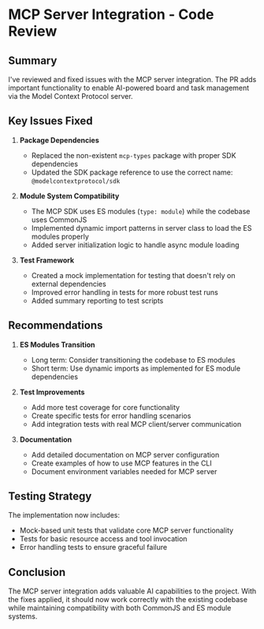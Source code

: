 # MCP Server Integration - Code Review

## Summary

I've reviewed and fixed issues with the MCP server integration. The PR adds important functionality to enable AI-powered board and task management via the Model Context Protocol server.

## Key Issues Fixed

1. **Package Dependencies**
   - Replaced the non-existent `mcp-types` package with proper SDK dependencies
   - Updated the SDK package reference to use the correct name: `@modelcontextprotocol/sdk`

2. **Module System Compatibility**
   - The MCP SDK uses ES modules (`type: module`) while the codebase uses CommonJS
   - Implemented dynamic import patterns in server class to load the ES modules properly
   - Added server initialization logic to handle async module loading

3. **Test Framework**
   - Created a mock implementation for testing that doesn't rely on external dependencies
   - Improved error handling in tests for more robust test runs
   - Added summary reporting to test scripts

## Recommendations

1. **ES Modules Transition**
   - Long term: Consider transitioning the codebase to ES modules
   - Short term: Use dynamic imports as implemented for ES module dependencies

2. **Test Improvements**
   - Add more test coverage for core functionality
   - Create specific tests for error handling scenarios
   - Add integration tests with real MCP client/server communication

3. **Documentation**
   - Add detailed documentation on MCP server configuration
   - Create examples of how to use MCP features in the CLI
   - Document environment variables needed for MCP server

## Testing Strategy

The implementation now includes:
- Mock-based unit tests that validate core MCP server functionality
- Tests for basic resource access and tool invocation
- Error handling tests to ensure graceful failure

## Conclusion

The MCP server integration adds valuable AI capabilities to the project. With the fixes applied, it should now work correctly with the existing codebase while maintaining compatibility with both CommonJS and ES module systems.